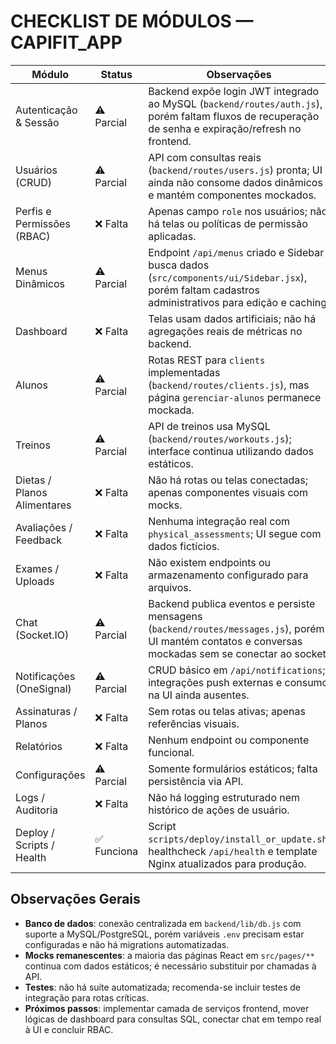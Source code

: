 # CHECKLIST DE MÓDULOS — CAPIFIT_APP

| Módulo | Status | Observações |
| --- | --- | --- |
| Autenticação & Sessão | ⚠️ Parcial | Backend expõe login JWT integrado ao MySQL (`backend/routes/auth.js`), porém faltam fluxos de recuperação de senha e expiração/refresh no frontend. |
| Usuários (CRUD) | ⚠️ Parcial | API com consultas reais (`backend/routes/users.js`) pronta; UI ainda não consome dados dinâmicos e mantém componentes mockados. |
| Perfis e Permissões (RBAC) | ❌ Falta | Apenas campo `role` nos usuários; não há telas ou políticas de permissão aplicadas. |
| Menus Dinâmicos | ⚠️ Parcial | Endpoint `/api/menus` criado e Sidebar busca dados (`src/components/ui/Sidebar.jsx`), porém faltam cadastros administrativos para edição e caching. |
| Dashboard | ❌ Falta | Telas usam dados artificiais; não há agregações reais de métricas no backend. |
| Alunos | ⚠️ Parcial | Rotas REST para `clients` implementadas (`backend/routes/clients.js`), mas página `gerenciar-alunos` permanece mockada. |
| Treinos | ⚠️ Parcial | API de treinos usa MySQL (`backend/routes/workouts.js`); interface continua utilizando dados estáticos. |
| Dietas / Planos Alimentares | ❌ Falta | Não há rotas ou telas conectadas; apenas componentes visuais com mocks. |
| Avaliações / Feedback | ❌ Falta | Nenhuma integração real com `physical_assessments`; UI segue com dados fictícios. |
| Exames / Uploads | ❌ Falta | Não existem endpoints ou armazenamento configurado para arquivos. |
| Chat (Socket.IO) | ⚠️ Parcial | Backend publica eventos e persiste mensagens (`backend/routes/messages.js`), porém UI mantém contatos e conversas mockadas sem se conectar ao socket. |
| Notificações (OneSignal) | ⚠️ Parcial | CRUD básico em `/api/notifications`; integrações push externas e consumo na UI ainda ausentes. |
| Assinaturas / Planos | ❌ Falta | Sem rotas ou telas ativas; apenas referências visuais. |
| Relatórios | ❌ Falta | Nenhum endpoint ou componente funcional. |
| Configurações | ⚠️ Parcial | Somente formulários estáticos; falta persistência via API. |
| Logs / Auditoria | ❌ Falta | Não há logging estruturado nem histórico de ações de usuário. |
| Deploy / Scripts / Health | ✅ Funciona | Script `scripts/deploy/install_or_update.sh`, healthcheck `/api/health` e template Nginx atualizados para produção. |

## Observações Gerais
- **Banco de dados**: conexão centralizada em `backend/lib/db.js` com suporte a MySQL/PostgreSQL, porém variáveis `.env` precisam estar configuradas e não há migrations automatizadas.
- **Mocks remanescentes**: a maioria das páginas React em `src/pages/**` continua com dados estáticos; é necessário substituir por chamadas à API.
- **Testes**: não há suíte automatizada; recomenda-se incluir testes de integração para rotas críticas.
- **Próximos passos**: implementar camada de serviços frontend, mover lógicas de dashboard para consultas SQL, conectar chat em tempo real à UI e concluir RBAC.
